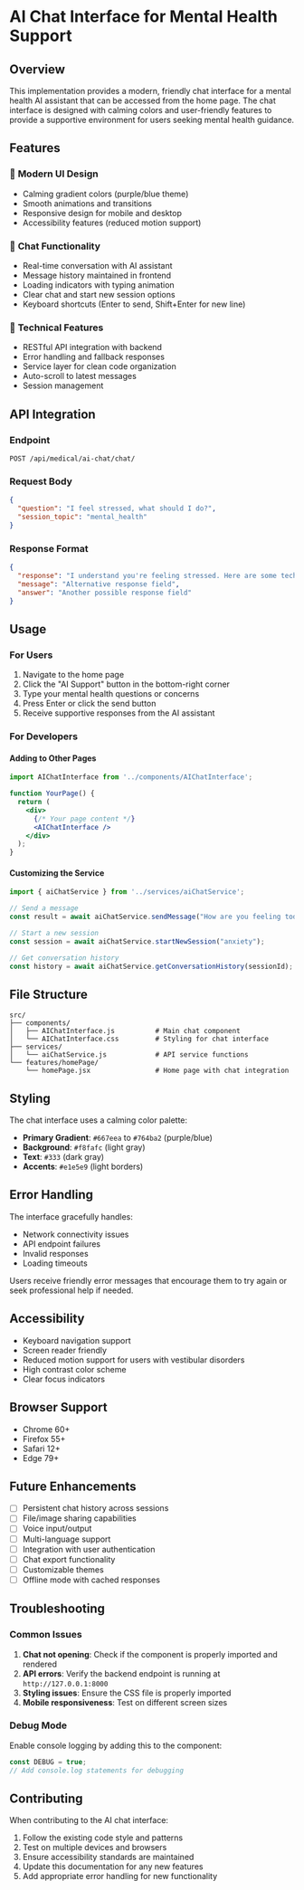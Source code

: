# AI Chat Interface for Mental Health Support

## Overview

This implementation provides a modern, friendly chat interface for a mental health AI assistant that can be accessed from the home page. The chat interface is designed with calming colors and user-friendly features to provide a supportive environment for users seeking mental health guidance.

## Features

### 🎨 **Modern UI Design**
- Calming gradient colors (purple/blue theme)
- Smooth animations and transitions
- Responsive design for mobile and desktop
- Accessibility features (reduced motion support)

### 💬 **Chat Functionality**
- Real-time conversation with AI assistant
- Message history maintained in frontend
- Loading indicators with typing animation
- Clear chat and start new session options
- Keyboard shortcuts (Enter to send, Shift+Enter for new line)

### 🔧 **Technical Features**
- RESTful API integration with backend
- Error handling and fallback responses
- Service layer for clean code organization
- Auto-scroll to latest messages
- Session management

## API Integration

### Endpoint
```
POST /api/medical/ai-chat/chat/
```

### Request Body
```json
{
  "question": "I feel stressed, what should I do?",
  "session_topic": "mental_health"
}
```

### Response Format
```json
{
  "response": "I understand you're feeling stressed. Here are some techniques that might help...",
  "message": "Alternative response field",
  "answer": "Another possible response field"
}
```

## Usage

### For Users
1. Navigate to the home page
2. Click the "AI Support" button in the bottom-right corner
3. Type your mental health questions or concerns
4. Press Enter or click the send button
5. Receive supportive responses from the AI assistant

### For Developers

#### Adding to Other Pages
```jsx
import AIChatInterface from '../components/AIChatInterface';

function YourPage() {
  return (
    <div>
      {/* Your page content */}
      <AIChatInterface />
    </div>
  );
}
```

#### Customizing the Service
```javascript
import { aiChatService } from '../services/aiChatService';

// Send a message
const result = await aiChatService.sendMessage("How are you feeling today?");

// Start a new session
const session = await aiChatService.startNewSession("anxiety");

// Get conversation history
const history = await aiChatService.getConversationHistory(sessionId);
```

## File Structure

```
src/
├── components/
│   ├── AIChatInterface.js          # Main chat component
│   └── AIChatInterface.css         # Styling for chat interface
├── services/
│   └── aiChatService.js            # API service functions
└── features/homePage/
    └── homePage.jsx                # Home page with chat integration
```

## Styling

The chat interface uses a calming color palette:
- **Primary Gradient**: `#667eea` to `#764ba2` (purple/blue)
- **Background**: `#f8fafc` (light gray)
- **Text**: `#333` (dark gray)
- **Accents**: `#e1e5e9` (light borders)

## Error Handling

The interface gracefully handles:
- Network connectivity issues
- API endpoint failures
- Invalid responses
- Loading timeouts

Users receive friendly error messages that encourage them to try again or seek professional help if needed.

## Accessibility

- Keyboard navigation support
- Screen reader friendly
- Reduced motion support for users with vestibular disorders
- High contrast color scheme
- Clear focus indicators

## Browser Support

- Chrome 60+
- Firefox 55+
- Safari 12+
- Edge 79+

## Future Enhancements

- [ ] Persistent chat history across sessions
- [ ] File/image sharing capabilities
- [ ] Voice input/output
- [ ] Multi-language support
- [ ] Integration with user authentication
- [ ] Chat export functionality
- [ ] Customizable themes
- [ ] Offline mode with cached responses

## Troubleshooting

### Common Issues

1. **Chat not opening**: Check if the component is properly imported and rendered
2. **API errors**: Verify the backend endpoint is running at `http://127.0.0.1:8000`
3. **Styling issues**: Ensure the CSS file is properly imported
4. **Mobile responsiveness**: Test on different screen sizes

### Debug Mode

Enable console logging by adding this to the component:
```javascript
const DEBUG = true;
// Add console.log statements for debugging
```

## Contributing

When contributing to the AI chat interface:

1. Follow the existing code style and patterns
2. Test on multiple devices and browsers
3. Ensure accessibility standards are maintained
4. Update this documentation for any new features
5. Add appropriate error handling for new functionality 
